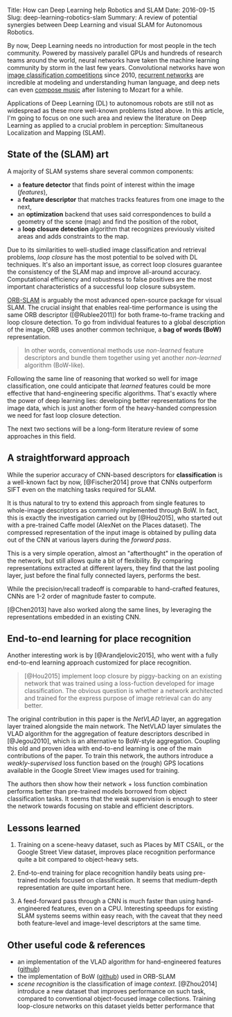 Title: How can Deep Learning help Robotics and SLAM
Date: 2016-09-15
Slug: deep-learning-robotics-slam
Summary: A review of potential synergies between Deep Learning and visual SLAM for Autonomous Robotics.

By now, Deep Learning needs no introduction for most people in the tech community. Powered by massively parallel GPUs and hundreds of research teams around the world, neural networks have taken the machine learning community by storm in the last few years. Convolutional networks have won [image classification competitions](https://en.wikipedia.org/wiki/ImageNet) since 2010, [recurrent networks](https://www.tensorflow.org/versions/r0.10/tutorials/recurrent/index.html) are incredible at modeling and understanding human language, and deep nets can even [compose music](https://deepmind.com/blog/wavenet-generative-model-raw-audio/) after listening to Mozart for a while.

Applications of Deep Learning (DL) to autonomous robots are still not as widespread as these more well-known problems listed above. In this article, I'm going to focus on one such area and review the literature on Deep Learning as applied to a crucial problem in perception: Simultaneous Localization and Mapping (SLAM).

## State of the (SLAM) art

A majority of SLAM systems share several common components:

- a **feature detector** that finds point of interest within the image (*features*),
- a **feature descriptor** that matches tracks features from one image to the next,
- an **optimization** backend that uses said correspondences to build a geometry of the scene (map) and find the position of the robot,
- a **loop closure detection** algorithm that recognizes previously visited areas and adds constraints to the map.

Due to its similarities to well-studied image classification and retrieval problems, *loop closure* has the most potential to be solved with DL techniques. It's also an important issue, as correct loop closures guarantee the consistency of the SLAM map and improve all-around accuracy. Computational efficiency and robustness to false positives are the most important characteristics of a successful loop closure subsystem.

[ORB-SLAM](http://webdiis.unizar.es/~raulmur/orbslam/) is arguably the most advanced open-source package for visual SLAM. The crucial insight that enables real-time performance is using the same ORB descriptor ([@Rublee2011]) for both frame-to-frame tracking and loop closure detection. To go from individual features to a global description of the image, ORB uses another common technique, a **bag of words (BoW)** representation.

> In other words, conventional methods use *non-learned* feature descriptors and bundle them together using yet another *non-learned* algorithm (BoW-like).


Following the same line of reasoning that worked so well for image classification, one could anticipate that *learned* features could be more effective that hand-engineering specific algorithms. That's exactly where the power of deep learning lies: developing better representations for the image data, which is just another form of the heavy-handed compression we need for fast loop closure detection.

The next two sections will be a long-form literature review of some approaches in this field.

## A straightforward approach

While the superior accuracy of CNN-based descriptors for **classification** is a well-known fact by now, [@Fischer2014] prove that CNNs outperform SIFT even on the matching tasks required for SLAM.

It is thus natural to try to extend this approach from single features to whole-image descriptors as commonly implemented through BoW. In fact, this is exactly the investigation carried out by [@Hou2015], who started out with a pre-trained Caffe model (AlexNet on the Places dataset). The compressed representation of the input image is obtained by pulling data out of the CNN at various layers during the *forward pass*.

This is a very simple operation, almost an "afterthought" in the operation of the network, but still allows quite a bit of flexibility. By comparing representations extracted at different layers, they find that the last pooling layer, just before the final fully connected layers, performs the best.

While the precision/recall tradeoff is comparable to hand-crafted features, CNNs are 1-2 order of magnitude faster to compute.

[@Chen2013] have also worked along the same lines, by leveraging the representations embedded in an existing CNN.

## End-to-end learning for place recognition

Another interesting work is by [@Arandjelovic2015], who went with a fully end-to-end learning approach customized for place recognition.

> [@Hou2015] implement loop closure by piggy-backing on an existing network that was trained using a loss-fuction developed for image classification. The obvious question is whether a network architected and trained for the express purpose of image retrieval can do any better.

The original contribution in this paper is the *NetVLAD* layer, an aggregation layer trained alongside the main network. The NetVLAD layer simulates the VLAD algorithm for the aggregation of feature descriptors described in [@Jegou2010], which is an alternative to BoW-style aggregation. Coupling this old and proven idea with end-to-end learning is one of the main contributions of the paper. To train this network, the authors introduce a *weakly-supervised* loss function based on the (rough) GPS locations available in the Google Street View images used for training.

The authors then show how their network + loss function combination performs better than pre-trained models borrowed from object classification tasks. It seems that the weak supervision is enough to steer the network towards focusing on stable and efficient descriptors.

## Lessons learned

1. Training on a scene-heavy dataset, such as Places by MIT CSAIL, or the Google Street View dataset, improves place recognition performance quite a bit compared to object-heavy sets.

2. End-to-end training for place recognition handily beats using pre-trained models focused on classification. It seems that medium-depth representation are quite important here.

2. A feed-forward pass through a CNN is much faster than using hand-engineered features, even on a CPU. Interesting speedups for existing SLAM systems seems within easy reach, with the caveat that they need both feature-level and image-level descriptors at the same time.

## Other useful code & references

- an implementation of the VLAD algorithm for hand-engineered features ([github](https://github.com/ameya005/VLAD-Implementation))
- the implementation of BoW ([github](https://github.com/dorian3d/DBoW2)) used in ORB-SLAM
- *scene recognition* is the classification of image *context*. [@Zhou2014] introduce a new dataset that improves performance on such task, compared to conventional object-focused image collections. Training loop-closure networks on this dataset yields better performance that